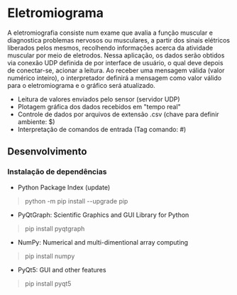 # Eletromiograma

 A eletromiografia consiste num exame que avalia a função muscular e diagnostica problemas nervosos ou musculares,
a partir dos sinais elétricos liberados pelos mesmos, recolhendo informações acerca da atividade muscular por meio de eletrodos.
 Nessa aplicação, os dados serão obtidos via conexão UDP definida de por interface de usuário, o qual deve depois de conectar-se, acionar a leitura.
Ao receber uma mensagem válida (valor numérico inteiro), o interpretador definirá a mensagem como valor válido para o eletromiograma e o gráfico será atualizado.

* Leitura de valores enviados pelo sensor (servidor UDP)
* Plotagem gráfica dos dados recebidos em "tempo real"
* Controle de dados por arquivos de extensão .csv (chave para definir ambiente: $)
* Interpretação de comandos de entrada (Tag comando: #)


## Desenvolvimento
### Instalação de dependências

* Python Package Index (update)
> python -m pip install --upgrade pip

* PyQtGraph: Scientific Graphics and GUI Library for Python
> pip install pyqtgraph

* NumPy: Numerical and multi-dimentional array computing
> pip install numpy

* PyQt5: GUI and other features
> pip install pyqt5


